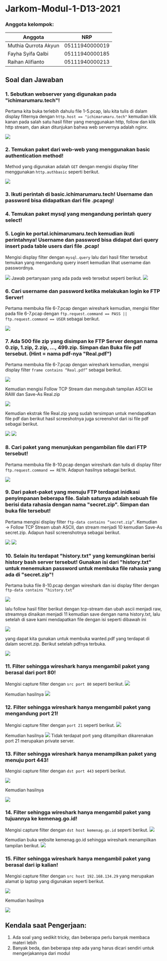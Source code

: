 # Jarkom-Modul-1-D13-2021

### Anggota kelompok:
Anggota | NRP
------------- | -------------
Muthia Qurrota Akyun | 05111940000019
Fayha Syifa Qalbi | 05111940000185
Raihan Alifianto | 05111940000213

## Soal dan Jawaban
### 1. Sebutkan webserver yang digunakan pada "ichimarumaru.tech"! 
Pertama kita buka terlebih dahulu file 1-5.pcap, lalu kita tulis di dalam display filternya dengan `http.host == "ichimarumaru.tech"` kemudian klik kanan pada salah satu hasil filter yang menggunakan http, follow dan klik http stream, dan akan ditunjukan bahwa web servernya adalah nginx.

<img src="https://github.com/muthiaqrrta/Jarkom-Modul-1-D13-2021/blob/main/Screenshot/no1.png">

### 2. Temukan paket dari web-web yang menggunakan basic authentication method!
Method yang digunakan adalah `GET` dengan mengisi display filter menggunakan `http.authbasic` seperti berikut.

<img src="https://github.com/muthiaqrrta/Jarkom-Modul-1-D13-2021/blob/main/Screenshot/no2.png">

### 3. Ikuti perintah di basic.ichimarumaru.tech! Username dan password bisa didapatkan dari file .pcapng!

### 4. Temukan paket mysql yang mengandung perintah query select!

### 5. Login ke portal.ichimarumaru.tech kemudian ikuti perintahnya! Username dan password bisa didapat dari query insert pada table users dari file .pcap!
Mengisi display filter dengan `mysql.query` lalu dari hasil filter tersebut temukan yang mengandung query insert kemudian lihat username dan passwordnya.

<img src="https://github.com/muthiaqrrta/Jarkom-Modul-1-D13-2021/blob/main/Screenshot/no5.png">
Jawab pertanyaan yang ada pada web tersebut seperti berikut.

<img src="https://github.com/muthiaqrrta/Jarkom-Modul-1-D13-2021/blob/main/Screenshot/no5-2.png">

### 6. Cari username dan password ketika melakukan login ke FTP Server!
Pertama membuka file 6-7.pcap dengan wireshark kemudian, mengisi filter pada file 6-7.pcap dengan `ftp.request.command == PASS || ftp.request.command == USER` sebagai berikut.

<img src="https://github.com/muthiaqrrta/Jarkom-Modul-1-D13-2021/blob/main/Screenshot/no6.png">

### 7. Ada 500 file zip yang disimpan ke FTP Server dengan nama 0.zip, 1.zip, 2.zip, ..., 499.zip. Simpan dan Buka file pdf tersebut. (Hint = nama pdf-nya "Real.pdf")
Pertama membuka file 6-7.pcap dengan wireshark kemudian, mengisi display filter `frame contains “Real.pdf”` sebagai berikut.

<img src="https://github.com/muthiaqrrta/Jarkom-Modul-1-D13-2021/blob/main/Screenshot/no7-1.png">

Kemudian mengisi Follow TCP Stream dan mengubah tampilan ASCII ke RAW dan Save-As Real.zip

<img src="https://github.com/muthiaqrrta/Jarkom-Modul-1-D13-2021/blob/main/Screenshot/no7-2.png">

Kemudian ekstrak file Real.zip yang sudah tersimpan untuk mendapatkan file pdf dan berikut hasil screeshotnya juga screenshot dari isi file pdf sebagai berikut.

<img src="https://github.com/muthiaqrrta/Jarkom-Modul-1-D13-2021/blob/main/Screenshot/no7-3.png">
<img src="https://github.com/muthiaqrrta/Jarkom-Modul-1-D13-2021/blob/main/Screenshot/no7-4.png">

### 8. Cari paket yang menunjukan pengambilan file dari FTP tersebut!
Pertama membuka file 8-10.pcap dengan wireshark dan tulis di display filter `ftp.request.command == RETR`. Adapun hasilnya sebagai berikut.

<img src="https://github.com/muthiaqrrta/Jarkom-Modul-1-D13-2021/blob/main/Screenshot/no8-3.png">

### 9. Dari paket-paket yang menuju FTP terdapat inidkasi penyimpanan beberapa file. Salah satunya adalah sebuah file berisi data rahasia dengan nama "secret.zip". Simpan dan buka file tersebut!
Pertama mengisi display filter `ftp-data contains “secret.zip”`. Kemudian → Follow TCP Stream ubah ASCII, dan stream menjadi 10 kemudian Save-As secret.zip. Adapun hasil screenshotnya sebagai berikut.

<img src="https://github.com/muthiaqrrta/Jarkom-Modul-1-D13-2021/blob/main/Screenshot/no9-1.png">
<img src="https://github.com/muthiaqrrta/Jarkom-Modul-1-D13-2021/blob/main/Screenshot/no9-2.png">

### 10. Selain itu terdapat "history.txt" yang kemungkinan berisi history bash server tersebut! Gunakan isi dari "history.txt" untuk menemukan password untuk membuka file rahasia yang ada di "secret.zip"!
Pertama buka file 8-10.pcap dengan wireshark dan isi display filter dengan `ftp-data contains “history.txt”`

<img src="https://github.com/muthiaqrrta/Jarkom-Modul-1-D13-2021/blob/main/Screenshot/no10-1.png">

lalu follow hasil filter berikut dengan tcp-stream dan ubah ascii menjadi raw, streamnya dinaikan menjadi 11 kemudian save dengan nama history.txt, lalu setelah di save kami mendapatkan file dengan isi seperti dibawah ini

<img src="https://github.com/muthiaqrrta/Jarkom-Modul-1-D13-2021/blob/main/Screenshot/no10-2.png">

yang dapat kita gunakan untuk membuka wanted.pdf yang terdapat di dalam secret.zip. Berikut setelah pdfnya terbuka.

<img src="https://github.com/muthiaqrrta/Jarkom-Modul-1-D13-2021/blob/main/Screenshot/no10-3.png">

### 11. Filter sehingga wireshark hanya mengambil paket yang berasal dari port 80! 
Mengisi capture filter dengan `src port 80` seperti berikut.
<img src="https://github.com/muthiaqrrta/Jarkom-Modul-1-D13-2021/blob/main/Screenshot/no11-1.png">

Kemudian hasilnya 
<img src="https://github.com/muthiaqrrta/Jarkom-Modul-1-D13-2021/blob/main/Screenshot/no11-2.png">

### 12. Filter sehingga wireshark hanya mengambil paket yang mengandung port 21!
Mengisi capture filter dengan `port 21` seperti berikut.
<img src="https://github.com/muthiaqrrta/Jarkom-Modul-1-D13-2021/blob/main/Screenshot/no12-1.png">

Kemudian hasilnya 
<img src="https://github.com/muthiaqrrta/Jarkom-Modul-1-D13-2021/blob/main/Screenshot/no12-2.png">
Tidak terdapat port yang ditampilkan dikarenakan port 21 merupakan private server.

### 13. Filter sehingga wireshark hanya menampilkan paket yang menuju port 443!
Mengisi capture filter dengan `dst port 443` seperti berikut.

<img src="https://github.com/muthiaqrrta/Jarkom-Modul-1-D13-2021/blob/main/Screenshot/no13-1.png">

Kemudian hasilnya 

<img src="https://github.com/muthiaqrrta/Jarkom-Modul-1-D13-2021/blob/main/Screenshot/no13-2.png">

### 14. Filter sehingga wireshark hanya mengambil paket yang tujuannya ke kemenag.go.id!
Mengisi capture filter dengan `dst host kemenag.go.id` seperti berikut.
<img src="https://github.com/muthiaqrrta/Jarkom-Modul-1-D13-2021/blob/main/Screenshot/no14-1.png">

Kemudian buka website kemenag.go.id sehingga wireshark menampilkan tampilan berikut.
<img src="https://github.com/muthiaqrrta/Jarkom-Modul-1-D13-2021/blob/main/Screenshot/no14-2.png">

### 15. Filter sehingga wireshark hanya mengambil paket yang berasal dari ip kalian!
Mengisi capture filter dengan `src host 192.168.134.29` yang merupakan alamat ip laptop yang digunakan seperti berikut.

<img src="https://github.com/muthiaqrrta/Jarkom-Modul-1-D13-2021/blob/main/Screenshot/no15-1.png">

Kemudian hasilnya 

<img src="https://github.com/muthiaqrrta/Jarkom-Modul-1-D13-2021/blob/main/Screenshot/no15-2.png">


## Kendala saat Pengerjaan:
1. Ada soal yang sedikit tricky, dan beberapa perlu banyak membaca materi lebih 
2. Banyak beda, dan beberapa step ada yang harus dicari sendiri untuk mengerjakannya dari modul
